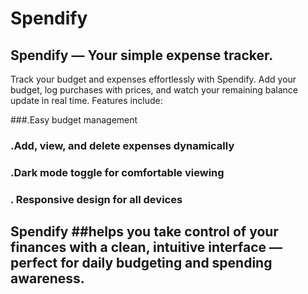 # Spendify
## Spendify — Your simple  expense tracker.

Track your budget and expenses effortlessly with Spendify.
Add your budget, log purchases with prices, and watch your remaining balance update in real time.
Features include:

###.Easy budget management

### .Add, view, and delete expenses dynamically

### .Dark mode toggle for comfortable viewing

### . Responsive design for all devices

## Spendify ##helps you take control of your finances with a clean, intuitive interface — perfect for daily budgeting and spending awareness.
